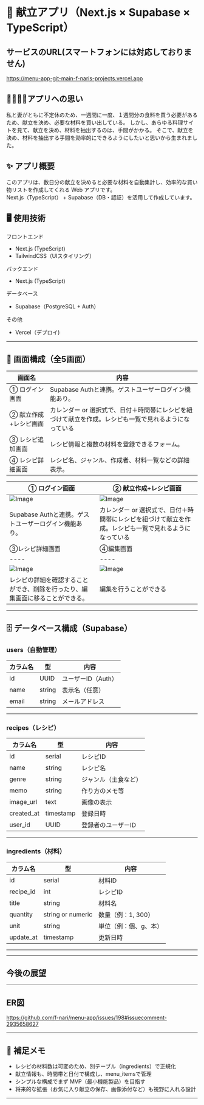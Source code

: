 # 🍱 献立アプリ（Next.js × Supabase × TypeScript）

## サービスのURL(スマートフォンには対応しておりません)

https://menu-app-git-main-f-naris-projects.vercel.app

## 👨‍⚕️👩‍⚕️アプリへの思い

私と妻がともに不定休のため、一週間に一度、１週間分の食料を買う必要があるため、献立を決め、必要な材料を買い出している。
しかし、あらゆる料理サイトを見て、献立を決め、材料を抽出するのは、手間がかかる。
そこで、献立を決め、材料を抽出する手間を効率的にできるようにしたいと思いから生まれました。

## ✨ アプリ概要

このアプリは、数日分の献立を決めると必要な材料を自動集計し、効率的な買い物リストを作成してくれる Web アプリです。  
Next.js（TypeScript） + Supabase（DB・認証）を活用して作成しています。


## 🖥️ 使用技術
フロントエンド
- Next.js (TypeScript)
- TailwindCSS（UIスタイリング）

バックエンド
- Next.js (TypeScript)

データベース
- Supabase（PostgreSQL + Auth）

その他
- Vercel（デプロイ)

---

## 📱 画面構成（全5画面）

| 画面名             | 内容 |
|--------------------|------|
| ① ログイン画面       | Supabase Authと連携。ゲストユーザーログイン機能あり。 |
| ② 献立作成+レシピ画面  | カレンダー or 選択式で、日付＋時間帯にレシピを紐づけて献立を作成。レシピも一覧で見れるようになっている|
| ③ レシピ追加画面     | レシピ情報と複数の材料を登録できるフォーム。 |
| ④ レシピ詳細画面     | レシピ名、ジャンル、作成者、材料一覧などの詳細表示。 |

| ① ログイン画面 |② 献立作成+レシピ画面 |
|----|----|
|![Image](https://github.com/user-attachments/assets/fdc11b5e-b914-4d8f-88d6-e86455028757)|![Image](https://github.com/user-attachments/assets/16f1b67c-fc5c-44cb-9df8-5416ef7d476a) |
|Supabase Authと連携。ゲストユーザーログイン機能あり。|カレンダー or 選択式で、日付＋時間帯にレシピを紐づけて献立を作成。レシピも一覧で見れるようになっている|献立を作成できたり、レシピの一覧を見ることができる|
| ③レシピ詳細画面 |④編集画面 |
|----|----|
|![Image](https://github.com/user-attachments/assets/355b2f46-d524-4c67-83e4-d005a87d23dc)|![Image](https://github.com/user-attachments/assets/adeb9fe4-b578-4e34-bce6-cb57a0a3cbbb)|
|レシピの詳細を確認することができ、削除を行ったり、編集画面に移ることができる。 |編集を行うことができる |



---

## 🗄️ データベース構成（Supabase）

### users（自動管理）

| カラム名 | 型     | 内容               |
|----------|--------|--------------------|
| id       | UUID   | ユーザーID（Auth） |
| name     | string | 表示名（任意）     |
| email    | string | メールアドレス     |

---

### recipes（レシピ）

| カラム名    | 型        | 内容                 |
|-------------|-----------|----------------------|
| id          | serial    | レシピID             |
| name        | string    | レシピ名             |
| genre       | string    | ジャンル（主食など） |
| memo       | string    | 作り方のメモ等 |
| image_url       | text    | 画像の表示 |
| created_at  | timestamp | 登録日時             |
| user_id     | UUID      | 登録者のユーザーID   |

---

### ingredients（材料）

| カラム名   | 型     | 内容           |
|------------|--------|----------------|
| id         | serial | 材料ID         |
| recipe_id  | int    | レシピID       |
| title       | string | 材料名         |
| quantity   | string or numeric | 数量（例：1, 300） |
| unit       | string | 単位（例：個、g、本） |
| update_at  | timestamp | 更新日時             |

---


---
## 今後の展望



---

## ER図
https://github.com/f-nari/menu-app/issues/198#issuecomment-2935658627


---

## 📝 補足メモ

- レシピの材料数は可変のため、別テーブル（ingredients）で正規化
- 献立情報も、時間帯と日付で構成し、menu_itemsで管理
- シンプルな構成でまず MVP（最小機能製品）を目指す
- 将来的な拡張（お気に入り献立の保存、画像添付など）も視野に入れる設計

---

